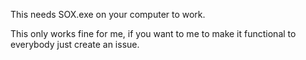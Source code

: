 This needs SOX.exe on your computer to work.

This only works fine for me, if you want to me to make it functional to everybody just create an issue. 